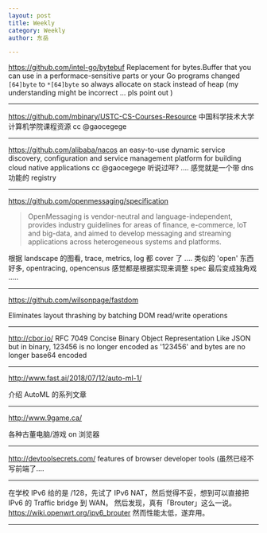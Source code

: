 ```yaml
---
layout: post
title: Weekly
category: Weekly
author: 东岳

---
```


https://github.com/intel-go/bytebuf Replacement for bytes.Buffer that you can use in a performace-sensitive parts or your Go programs  changed `[64]byte` to `*[64]byte` so always allocate on stack instead of heap (my understanding might be incorrect ... pls point out )

***

https://github.com/mbinary/USTC-CS-Courses-Resource 中国科学技术大学计算机学院课程资源  cc @gaocegege 

***

https://github.com/alibaba/nacos an easy-to-use dynamic service discovery, configuration and service management platform for building cloud native applications  cc @gaocegege 听说过咩? .... 感觉就是一个带  dns 功能的 registry

***

https://github.com/openmessaging/specification 

>  OpenMessaging is vendor-neutral and language-independent, provides industry guidelines for areas of finance, e-commerce, IoT and big-data, and aimed to develop messaging and streaming applications across heterogeneous systems and platforms.

根据 landscape 的图看, trace, metrics, log 都 cover 了 .... 类似的 'open' 东西好多, opentracing, opencensus 感觉都是根据实现来调整 spec 最后变成独角戏 .....

***

https://github.com/wilsonpage/fastdom

Eliminates layout thrashing by batching DOM read/write operations

***

http://cbor.io/ RFC 7049 Concise Binary Object Representation  Like JSON but in binary, 123456 is no longer encoded as '123456' and bytes are no longer base64 encoded

***

http://www.fast.ai/2018/07/12/auto-ml-1/

介绍 AutoML 的系列文章

***

http://www.9game.ca/

各种古董电脑/游戏 on 浏览器

***

http://devtoolsecrets.com/ features of browser developer tools (虽然已经不写前端了.... 

***

在学校 IPv6 给的是 /128，先试了 IPv6 NAT，然后觉得不妥，想到可以直接把 IPv6 的 Traffic bridge 到 WAN。
然后发现，真有「Brouter」这么一说。https://wiki.openwrt.org/ipv6_brouter
然而性能太低，遂弃用。

***

